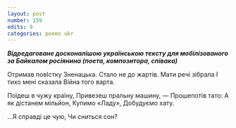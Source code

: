 ```yaml
---
layout: post
number: 159
edits: 9
categories: poems ukr
---
```


***Відредаговане 
досконалішою українською тексту для мобілізованого за Байкалом росіянина
(поета, композитора, співака)***

Отримав повІстку
Зненацька.
Стало не до жартів.
Мати речі зібрала
І тихо мені сказала
Війна того варта.

Поїдеш в чужу країну,
Привезеш пральну машину, —
Прошепотів тато: 
А як дістанем мільйон, 
Купимо «Ладу»,
Добудуємо хату. 

…Я справді це чую, 
Чи сниться сон?

